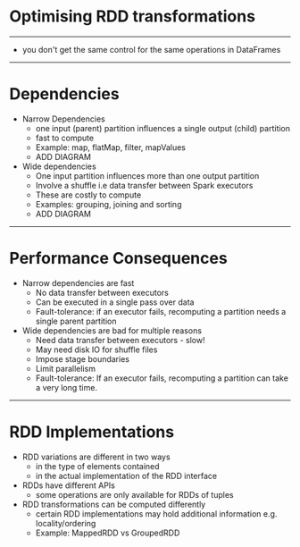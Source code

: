 # Optimising RDD transformations

---

- you don't get the same control for the same operations in DataFrames

---

# Dependencies

- Narrow Dependencies
  - one input (parent) partition influences a single output (child) partition
  - fast to compute
  - Example: map, flatMap, filter, mapValues
  - ADD DIAGRAM
- Wide dependencies
  - One input partition influences more than one output partition
  - Involve a shuffle i.e data transfer between Spark executors
  - These are costly to compute
  - Examples: grouping, joining and sorting
  - ADD DIAGRAM

---

# Performance Consequences

- Narrow dependencies are fast
  - No data transfer between executors
  - Can be executed in a single pass over data
  - Fault-tolerance: if an executor fails, recomputing a partition needs a single parent partition
- Wide dependencies are bad for multiple reasons
  - Need data transfer between executors - slow!
  - May need disk IO for shuffle files
  - Impose stage boundaries
  - Limit parallelism
  - Fault-tolerance: If an executor fails, recomputing a partition can take a very long time.

---

# RDD Implementations

- RDD variations are different in two ways
  - in the type of elements contained
  - in the actual implementation of the RDD interface
- RDDs have different APIs
  - some operations are only available for RDDs of tuples
- RDD transformations can be computed differently
  - certain RDD implementations may hold additional information e.g. locality/ordering
  - Example: MappedRDD vs GroupedRDD
